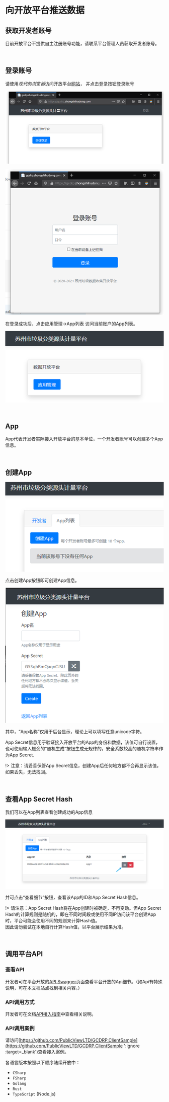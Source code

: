 # 向开放平台推送数据

## 获取开发者账号

目前开放平台不提供自主注册账号功能，请联系平台管理人员获取开发者账号。

<br>

## 登录账号

请使用*现代的浏览器*访问开放平台[网站](https://gcdrp.zhongshihudong.com ':ignore :target=_blank')， 并点击登录按钮登录账号

![1609048787307](Get-Start.assets/1609048787307.png)

![1609048906568](Get-Start.assets/1609048906568.png)

在登录成功后，点击应用管理->App列表 访问当前账户的App列表。

![1609049004740](Get-Start.assets/1609049004740.png)

<br>

## App

App代表开发者实际接入开放平台的基本单位，一个开发者账号可以创建多个App信息。

<br>

## 创建App

![1609049116558](Get-Start.assets/1609049116558.png)

点击创建App按钮即可创建App信息。

![1609049152554](Get-Start.assets/1609049152554.png)

其中，“App名称”仅用于后台显示，理论上可以填写任意unicode字符。

App Secret信息用于验证接入开放平台的App的身份和数据，该值可自行设置，也可使用输入框旁的“随机生成”按钮生成无规律的，安全系数较高的随机字符串作为App Secret.

!> 注意：请妥善保管App Secret信息，创建App后任何地方都不会再显示该值，如果丢失，无法找回。

<br>

## 查看App Secret Hash

我们可以在App列表查看创建成功的App信息

![1609049532830](Get-Start.assets/1609049532830.png)

并可点击“查看细节”按钮，查看该App的ID和App Secret Hash信息。

!> 请注意：App Secret Hash将在App创建时被确定，不再变动。但App Secret Hash的计算规则是随机的，即在不同时间段或使用不同IP访问该平台创建App时，平台可能会使用不同的规则来计算Hash值。<br>因此请勿尝试在本地自行计算Hash值，以平台展示结果为准。

<br>

## 调用平台API

### 查看API

开发者可在平台开放的[API Swagger](https://gcdrp.zhongshihudong.com ':ignore :target=_blank')页面查看平台开放的Api细节。（如Api有特殊说明，可在本文档站点找到相关内容。）

### API调用方式

开发者可在文档[API接入指南](/API-Access-Guide)中查看相关说明。

### API调用案例

请访问[https://github.com/PublicViewLTD/GCDRP.ClientSample](https://github.com/PublicViewLTD/GCDRP.ClientSample ':ignore :target=_blank')查看接入案例。

各语言版本按照以下顺序陆续开放中：

- `CSharp`
- `FSharp`
- `Golang`
- `Rust`
- `TypeScript` (Node.js)

